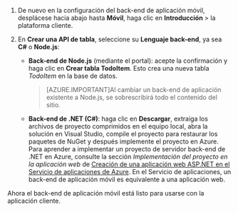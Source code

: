 
1. De nuevo en la configuración del back-end de aplicación móvil, desplácese hacia abajo hasta **Móvil**, haga clic en **Introducción** > la plataforma cliente. 

2. En **Crear una API de tabla**, seleccione su **Lenguaje back-end**, ya sea **C#** o **Node.js**:

	+ **Back-end de Node.js** (mediante el portal): acepte la confirmación y haga clic en **Crear tabla TodoItem**. Esto crea una nueva tabla *TodoItem* en la base de datos.
	 
		>[AZURE.IMPORTANT]Al cambiar un back-end de aplicación existente a Node.js, se sobrescribirá todo el contenido del sitio.

	+ **Back-end de .NET (C#)**: haga clic en **Descargar**, extraiga los archivos de proyecto comprimidos en el equipo local, abra la solución en Visual Studio, compile el proyecto para restaurar los paquetes de NuGet y después implemente el proyecto en Azure. Para aprender a implementar un proyecto de servidor back-end de .NET en Azure, consulte la sección *Implementación del proyecto en la aplicación web* de [Creación de una aplicación web ASP.NET en el Servicio de aplicaciones de Azure](../articles/app-service-web/web-sites-dotnet-get-started.md#deploy-the-project-to-the-web-app). En el Servicio de aplicaciones, un back-end de aplicación móvil es equivalente a una aplicación web.
	 
Ahora el back-end de aplicación móvil está listo para usarse con la aplicación cliente.

<!---HONumber=AcomDC_1125_2015-->